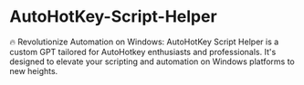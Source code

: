 # AutoHotKey-Script-Helper
🔥 Revolutionize Automation on Windows: AutoHotKey Script Helper is a custom GPT tailored for AutoHotkey enthusiasts and professionals. It's designed to elevate your scripting and automation on Windows platforms to new heights.
